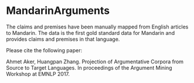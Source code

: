# MandarinArguments
The claims and premises have been manually mapped from English articles to Mandarin. The data is the first gold standard data for Mandarin and provides claims and premises in that language.

Please cite the following paper:

Ahmet Aker, Huangpan Zhang. Projection of Argumentative Corpora from Source to Target Languages. In proceedings of the Argument Mining Workshop at EMNLP 2017.
